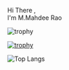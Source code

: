 Hi There , </br>
  I'm M.Mahdee Rao 

![trophy](https://github.com/ryo-ma/github-profile-trophy)

[![trophy](https://github-profile-trophy.vercel.app/?username=mahdez&no-frame=true&theme=nord)](https://github.com/ryo-ma/github-profile-trophy)


![Top Langs](https://github-readme-stats.vercel.app/api/top-langs/?username=mahdez&theme=nord)


